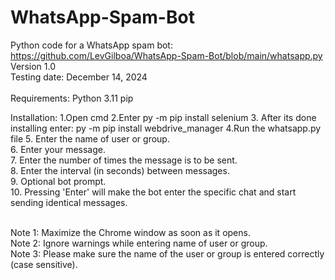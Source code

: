 # WhatsApp-Spam-Bot
Python code for a WhatsApp spam bot: https://github.com/LevGilboa/WhatsApp-Spam-Bot/blob/main/whatsapp.py <br/>
Version 1.0 <br/>
Testing date: December 14, 2024 <br/> <br/>
Requirements:
Python 3.11
pip

Installation:
1.Open cmd
2.Enter py -m pip install selenium
3. After its done installing enter: py -m pip install webdrive_manager
4.Run the whatsapp.py file
5. Enter the name of user or group.<br/>
6. Enter your message.<br/>
7. Enter the number of times the message is to be sent.<br/>
8. Enter the interval (in seconds) between messages.<br/>
9. Optional bot prompt.<br/>
10. Pressing 'Enter' will make the bot enter the specific chat and start sending identical messages.<br/><br/>

Note 1: Maximize the Chrome window as soon as it opens.<br/>
Note 2: Ignore warnings while entering name of user or group.<br/>
Note 3: Please make sure the name of the user or group is entered correctly (case sensitive). <br/><br/>
